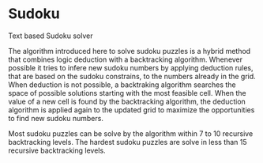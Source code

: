 # Sudoku
Text based Sudoku solver

The algorithm introduced here to solve sudoku puzzles is a hybrid method that combines logic deduction with a backtracking algorithm. Whenever possible it tries to infere new sudoku numbers by applying deduction rules, that are based on the sudoku constrains, to the numbers already in the grid. When deduction is not possible, a backtraking algorithm searches the space of possible solutions starting with the most feasible cell. When the value of a new cell is found by the backtracking algorithm, the deduction algorithm is applied again to the updated grid to maximize the opportunities to find new sudoku numbers. 

Most sudoku puzzles can be solve by the algorithm within 7 to 10 recursive backtracking levels. The hardest sudoku puzzles are solve in less than 15 recursive backtracking levels.

